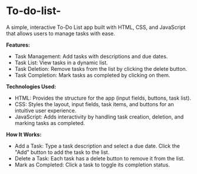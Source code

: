 # To-do-list-

A simple, interactive To-Do List app built with HTML, CSS, and JavaScript that allows users to manage tasks with ease.

**Features:**
* Task Management: Add tasks with descriptions and due dates.
* Task List: View tasks in a dynamic list.
* Task Deletion: Remove tasks from the list by clicking the delete button.
* Task Completion: Mark tasks as completed by clicking on them.

**Technologies Used:**
* HTML: Provides the structure for the app (input fields, buttons, task list).
* CSS: Styles the layout, input fields, task items, and buttons for an intuitive user experience.
* JavaScript: Adds interactivity by handling task creation, deletion, and marking tasks as completed.

**How It Works:**
* Add a Task: Type a task description and select a due date. Click the "Add" button to add the task to the list.
* Delete a Task: Each task has a delete button to remove it from the list.
* Mark as Completed: Click a task to toggle its completion status.
